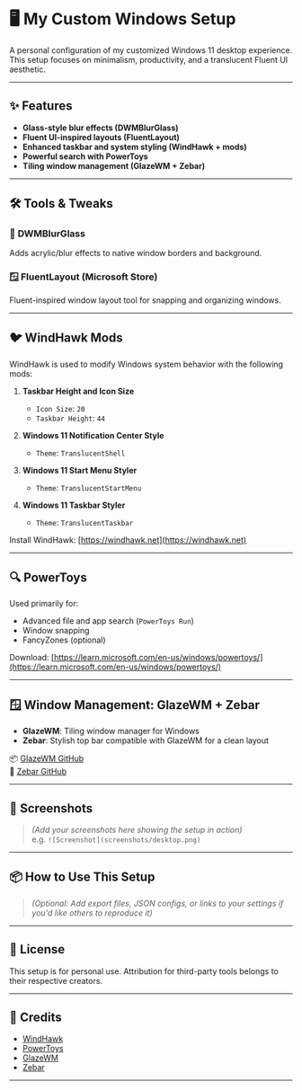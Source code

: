 # 🖥️ My Custom Windows Setup

A personal configuration of my customized Windows 11 desktop experience. This setup focuses on minimalism, productivity, and a translucent Fluent UI aesthetic.

---

## ✨ Features

- **Glass-style blur effects (DWMBlurGlass)**
- **Fluent UI-inspired layouts (FluentLayout)**
- **Enhanced taskbar and system styling (WindHawk + mods)**
- **Powerful search with PowerToys**
- **Tiling window management (GlazeWM + Zebar)**

---

## 🛠️ Tools & Tweaks

### 🔲 **DWMBlurGlass**
Adds acrylic/blur effects to native window borders and background.

### 🪟 **FluentLayout (Microsoft Store)**
Fluent-inspired window layout tool for snapping and organizing windows.

---

## 🐦 WindHawk Mods

WindHawk is used to modify Windows system behavior with the following mods:

1. **Taskbar Height and Icon Size**
   - `Icon Size`: `20`
   - `Taskbar Height`: `44`

2. **Windows 11 Notification Center Style**
   - `Theme`: `TranslucentShell`

3. **Windows 11 Start Menu Styler**
   - `Theme`: `TranslucentStartMenu`

4. **Windows 11 Taskbar Styler**
   - `Theme`: `TranslucentTaskbar`

Install WindHawk: [https://windhawk.net](https://windhawk.net)

---

## 🔍 PowerToys

Used primarily for:
- Advanced file and app search (`PowerToys Run`)
- Window snapping
- FancyZones (optional)

Download: [https://learn.microsoft.com/en-us/windows/powertoys/](https://learn.microsoft.com/en-us/windows/powertoys/)

---

## 🪟 Window Management: GlazeWM + Zebar

- **GlazeWM**: Tiling window manager for Windows
- **Zebar**: Stylish top bar compatible with GlazeWM for a clean layout

📦 [GlazeWM GitHub](https://github.com/larsenwork/GlazeWM)  
🎨 [Zebar GitHub](https://github.com/zebar-dev/zebar)

---

## 📸 Screenshots

> _(Add your screenshots here showing the setup in action)_  
> e.g. `![Screenshot](screenshots/desktop.png)`

---

## 📦 How to Use This Setup

> _(Optional: Add export files, JSON configs, or links to your settings if you'd like others to reproduce it)_

---

## 📝 License

This setup is for personal use. Attribution for third-party tools belongs to their respective creators.

---

## 🙌 Credits

- [WindHawk](https://windhawk.net)
- [PowerToys](https://github.com/microsoft/PowerToys)
- [GlazeWM](https://github.com/larsenwork/GlazeWM)
- [Zebar](https://github.com/zebar-dev/zebar)

---

